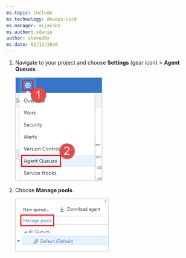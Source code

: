 ```yaml
---
ms.topic: include
ms.technology: devops-cicd
ms.manager: mijacobs
ms.author: sdanie
author: steved0x
ms.date: 02/12/2020
---
```


1. Navigate to your project and choose **Settings** (gear icon) > **Agent Queues**. 

   ![Choose Settings, Agent Queues, 2018.](../../media/agent-pools-tab/settings-agent-queues-2018.png)

1. Choose **Manage pools**.

   ![Choose Manage pools, 2018.](../../media/agent-pools-tab/manage-pools-2018.png)

